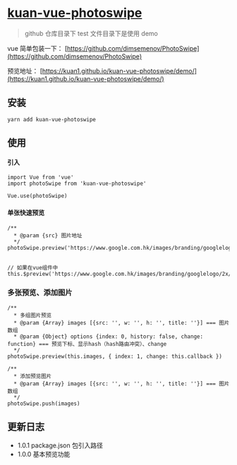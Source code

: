 # [kuan-vue-photoswipe](https://github.com/kuan1/kuan-vue-photoswipe)

> github 仓库目录下 test 文件目录下是使用 demo

vue 简单包装一下：
[https://github.com/dimsemenov/PhotoSwipe](https://github.com/dimsemenov/PhotoSwipe)

预览地址：
[https://kuan1.github.io/kuan-vue-photoswipe/demo/](https://kuan1.github.io/kuan-vue-photoswipe/demo/)

## 安装

```
yarn add kuan-vue-photoswipe
```

## 使用

#### 引入

```
import Vue from 'vue'
import photoSwipe from 'kuan-vue-photoswipe'

Vue.use(photoSwipe)
```

#### 单张快速预览

```
/**
  * @param {src} 图片地址
  */
photoSwipe.preview('https://www.google.com.hk/images/branding/googlelogo/2x/googlelogo_color_272x92dp.png')


// 如果在vue组件中
this.$preview('https://www.google.com.hk/images/branding/googlelogo/2x/googlelogo_color_272x92dp.png')
```

### 多张预览、添加图片

```
/**
  * 多组图片预览
  * @param {Array} images [{src: '', w: '', h: '', title: ''}] === 图片数组
  * @param {Object} options {index: 0, history: false, change: function} === 预览下标、显示hash（hash路由冲突）、change
  */
photoSwipe.preview(this.images, { index: 1, change: this.callback })

/**
  * 添加预览图片
  * @param {Array} images [{src: '', w: '', h: '', title: ''}] === 图片数组
  */
photoSwipe.push(images)
```

## 更新日志

- 1.0.1 package.json 包引入路径
- 1.0.0 基本预览功能
